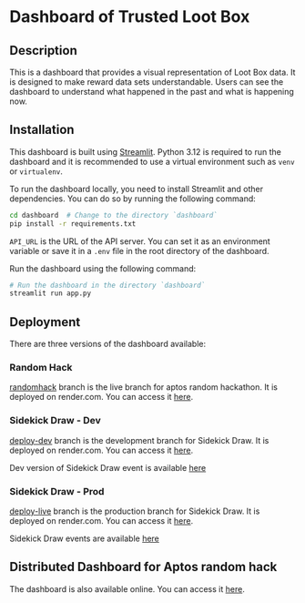 # Dashboard of Trusted Loot Box

## Description

This is a dashboard that provides a visual representation of Loot Box data. It is designed to make reward data sets understandable. Users can see the dashboard to understand what happened in the past and what is happening now.

## Installation

This dashboard is built using [Streamlit](https://streamlit.io/).
Python 3.12 is required to run the dashboard and it is recommended to use a virtual environment such as `venv` or `virtualenv`.

To run the dashboard locally, you need to install Streamlit and other dependencies. You can do so by running the following command:


```bash
cd dashboard  # Change to the directory `dashboard`
pip install -r requirements.txt
```

`API_URL` is the URL of the API server. You can set it as an environment variable or save it in a `.env` file in the root directory of the dashboard.


Run the dashboard using the following command:

```bash
# Run the dashboard in the directory `dashboard`
streamlit run app.py
```

## Deployment

There are three versions of the dashboard available:

### Random Hack

[randomhack](https://github.com/supervlabs/trusted-loot-box/tree/randomhack) branch is the live branch for aptos random hackathon. It is deployed on render.com. You can access it [here](https://trusted-loot-box.onrender.com/).

### Sidekick Draw - Dev

[deploy-dev](https://github.com/supervlabs/trusted-loot-box/tree/deploy-dev) branch is the development branch for Sidekick Draw. It is deployed on render.com. You can access it [here](https://sidekickdraw-dev.onrender.com/).

Dev version of Sidekick Draw event is available [here](https://devci.web.vir.supervlabs.net/sidekick-draw-event)


### Sidekick Draw - Prod
[deploy-live](https://github.com/supervlabs/trusted-loot-box/tree/deploy-live) branch is the production branch for Sidekick Draw. It is deployed on render.com. You can access it [here](https://sidekickdraw.onrender.com/).

Sidekick Draw events are available [here](https://supervlabs.io/sidekick-draw-event)

## Distributed Dashboard for Aptos random hack

The dashboard is also available online. You can access it [here](https://trusted-loot-box.onrender.com/).
